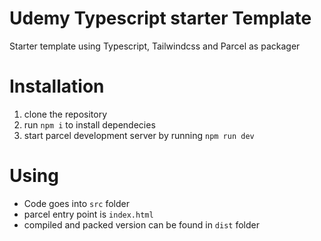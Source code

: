 # Udemy Typescript starter Template

Starter template using Typescript, Tailwindcss and Parcel as packager

# Installation

1. clone the repository
2. run `npm i` to install dependecies
3. start parcel development server by running `npm run dev`

# Using

-   Code goes into `src` folder
-   parcel entry point is `index.html`
-   compiled and packed version can be found in `dist` folder
